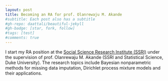 ```yaml
---
layout: post
title: Becoming an RA for prof. Olanrewaju M. Akande
#subtitle: Each post also has a subtitle
#gh-repo: daattali/beautiful-jekyll
#gh-badge: [star, fork, follow]
#tags: [test]
#comments: true
---
```


I start my RA position at the [Social Science Research Institute (SSRI)](https://ssri.duke.edu/) under the supervision of prof. Olanrewaju M. Akande (SSRI and Statistical Science, Duke University). The research topics include Bayesian nonparametric methods for missing data imputation, Dirichlet process mixture models and their applications.


